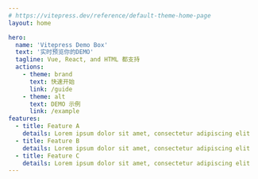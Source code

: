 ```yaml
---
# https://vitepress.dev/reference/default-theme-home-page
layout: home

hero:
  name: 'Vitepress Demo Box'
  text: '实时预览你的DEMO'
  tagline: Vue, React, and HTML 都支持
  actions:
    - theme: brand
      text: 快速开始
      link: /guide
    - theme: alt
      text: DEMO 示例
      link: /example
features:
  - title: Feature A
    details: Lorem ipsum dolor sit amet, consectetur adipiscing elit
  - title: Feature B
    details: Lorem ipsum dolor sit amet, consectetur adipiscing elit
  - title: Feature C
    details: Lorem ipsum dolor sit amet, consectetur adipiscing elit
---
```

